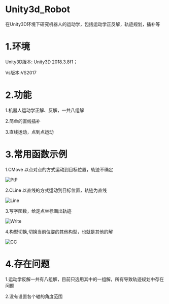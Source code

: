 # Unity3d_Robot
在Unity3D环境下研究机器人的运动学，包括运动学正反解，轨迹规划，插补等

# 1.环境

Unity3D版本: Unity3D 2018.3.8f1；

Vs版本:VS2017

# 2.功能

1.机器人运动学正解、反解，一共八组解

2.简单的直线插补

3.直线运动，点到点运动

# 3.常用函数示例

1.CMove 以点对点的方式运动到目标位置，轨迹不确定

![PtP](/png/PtP.gif)

2.CLine 以直线的方式运动到目标位置，轨迹为直线

![Line](/png/Line.gif)

3.写字函数，给定点坐标画出轨迹

![Write](/png/Write.gif)

4.构型切换,切换当前位姿的其他构型，也就是其他的解

![CC](/png/choosePose.gif)

# 4.存在问题

1.运动学反解一共有八组解，目前只选用其中的一组解，所有导致轨迹规划中存在问题

2.没有设置各个轴的角度范围



